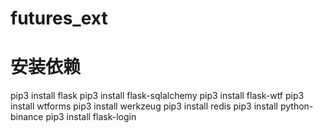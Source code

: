 # futures_ext
# 安装依赖
pip3 install flask
pip3 install flask-sqlalchemy
pip3 install flask-wtf
pip3 install wtforms
pip3 install werkzeug
pip3 install redis
pip3 install python-binance
pip3 install flask-login
